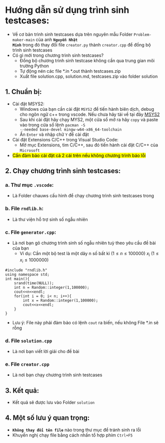 # Hướng dẫn sử dụng trình sinh testcases:
* Về cơ bản trình sinh testcases dựa trên nguyên mẫu Folder <code>Problem-maker-main</code> của anh <code><strong>Nguyễn Nhật Minh</strong></code> trong đó thay đổi file <code>creator.py</code> thành <code>creator.cpp</code> để đồng bộ trình sinh testcases
* Có gì mới trong chương trình sinh testcases?
    * Đồng bộ chương trình sinh testcase không cần qua trung gian môi trường Python
    * Tự động nén các file *.in *.out thành testcases.zip
    * Xuất file solution.cpp, solution.md, testcases.zip vào folder solution
## 1. Chuẩn bị:
* Cài đặt MSYS2:
    * Windows của bạn cần cài đặt <code>MSYS2</code> để tiến hành biên dịch, debug cho ngôn ngữ c++ trong vscode. Nếu chưa hãy tải về tại đây [MSYS2](https://github.com/msys2/msys2-installer/releases/download/2022-06-03/msys2-x86_64-20220603.exe)
    * Sau khi cài đặt hãy chạy MYS2, một cửa sổ mở ra hãy <code>copy</code> và paste vào trong cửa sổ lệnh <code>pacman -S --needed base-devel mingw-w64-x86_64-toolchain</code>
    * Ấn <code>Enter</code> và nhập chữ <code>Y</code> để cài đặt
* Cài đặt Extensions C/C++ trong Visual Studio Code:
    * Mở mục Extensions, tìm C/C++, sau đó tiến hành cài đặt C/C++ của <code>Microsoft</code>
* <mark>Cần đảm bảo cài đặt cả 2 cái trên nếu không chương trình báo lỗi</mark>
## 2. Chạy chương trình sinh testcases:
### a. Thư mục <code>.vscode</code>:
* Là Folder chauws cấu hình để chạy chương trình sinh testcases trong 
### b. File <code>rndlib.h</code>:
* Là thư viện hỗ trợ sinh số ngẫu nhiên
### c. File <code>generator.cpp</code>:
* Là nơi bạn gõ chương trình sinh số ngẫu nhiên tuỳ theo yêu cầu đề bài của bạn
    * Ví dụ: Cần một bộ test là một dãy n số bất kì ($1\leq n \leq 100000$) $x_i$ ($1\leq x_i \leq 1000000$)
```
#include "rndlib.h"
using namespace std;
int main(){
    srand(time(NULL));
    int n = Random::integer(1,100000);
    cout<<n<<endl;
    for(int i = 0; i< n; i++){
        int x = Random::integer(1,100000);
        cout<<x<<endl;
    }
}
```
* Lưu ý: File này phải đảm bảo có lệnh <code>cout</code> ra biến, nếu không File *.in sẽ rỗng
### d. File <code>solution.cpp</code>
* Là nơi bạn viết lời giải cho đề bài
### e. File <code>creator.cpp</code>
* Là nơi bạn chạy chương trình sinh testcases
## 3. Kết quả:
* Kết quả sẽ được lưu vào Folder <code>solution</code>
## 4. Một số lưu ý quan trọng:
* <code><strong>Không thay đổi tên file</code></strong> nào trong thư mục để tránh sinh ra lỗi
* Khuyến nghị chạy file bằng cách nhấn tổ hợp phím <code>Ctrl+F5</code>

